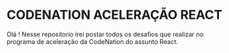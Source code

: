# CODENATION ACELERAÇÃO REACT

Olá ! Nesse repositorio irei postar todos os desafios que realizar no programa de aceleração da CodeNation do assunto React.
